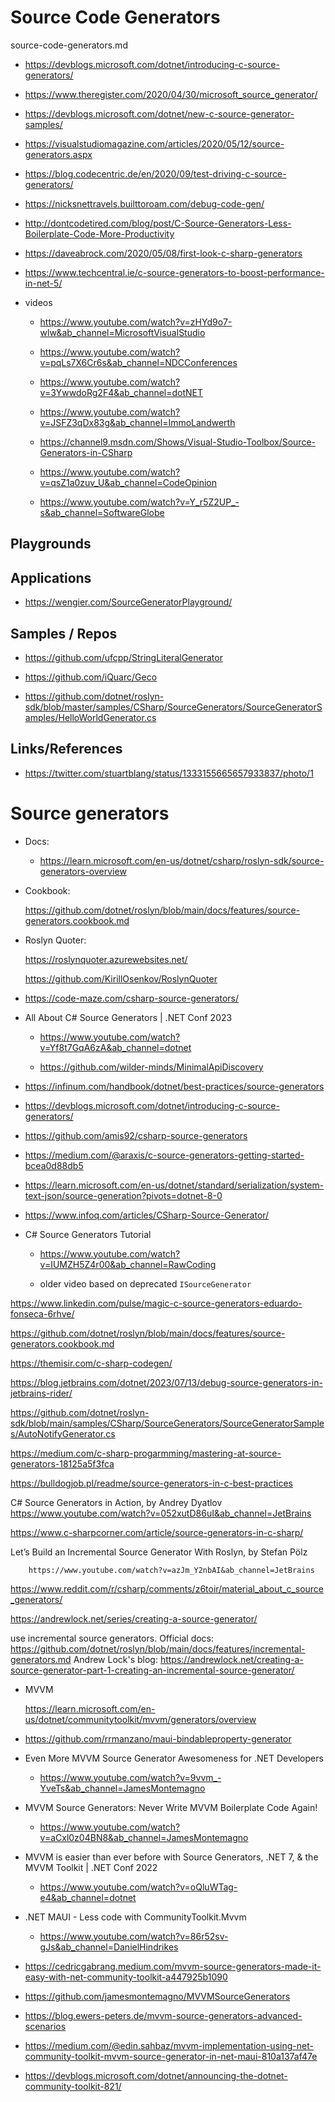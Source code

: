 # Source Code Generators

source-code-generators.md

*   https://devblogs.microsoft.com/dotnet/introducing-c-source-generators/

*   https://www.theregister.com/2020/04/30/microsoft_source_generator/

*   https://devblogs.microsoft.com/dotnet/new-c-source-generator-samples/

*   https://visualstudiomagazine.com/articles/2020/05/12/source-generators.aspx

*   https://blog.codecentric.de/en/2020/09/test-driving-c-source-generators/

*   https://nicksnettravels.builttoroam.com/debug-code-gen/

*   http://dontcodetired.com/blog/post/C-Source-Generators-Less-Boilerplate-Code-More-Productivity

*   https://daveabrock.com/2020/05/08/first-look-c-sharp-generators

*   https://www.techcentral.ie/c-source-generators-to-boost-performance-in-net-5/

*   videos

    *   https://www.youtube.com/watch?v=zHYd9o7-wlw&ab_channel=MicrosoftVisualStudio

    *   https://www.youtube.com/watch?v=pqLs7X6Cr6s&ab_channel=NDCConferences

    *   https://www.youtube.com/watch?v=3YwwdoRg2F4&ab_channel=dotNET

    *   https://www.youtube.com/watch?v=JSFZ3qDx83g&ab_channel=ImmoLandwerth

    *   https://channel9.msdn.com/Shows/Visual-Studio-Toolbox/Source-Generators-in-CSharp

    *   https://www.youtube.com/watch?v=qsZ1a0zuv_U&ab_channel=CodeOpinion

    *   https://www.youtube.com/watch?v=Y_r5Z2UP_-s&ab_channel=SoftwareGlobe

## Playgrounds

## Applications

*   https://wengier.com/SourceGeneratorPlayground/

## Samples / Repos

*   https://github.com/ufcpp/StringLiteralGenerator

*   https://github.com/iQuarc/Geco

*   https://github.com/dotnet/roslyn-sdk/blob/master/samples/CSharp/SourceGenerators/SourceGeneratorSamples/HelloWorldGenerator.cs

## Links/References

*   https://twitter.com/stuartblang/status/1333155665657933837/photo/1


# Source generators

*   Docs: 

    *   https://learn.microsoft.com/en-us/dotnet/csharp/roslyn-sdk/source-generators-overview

*   Cookbook: 

    https://github.com/dotnet/roslyn/blob/main/docs/features/source-generators.cookbook.md

*   Roslyn Quoter: 

    https://roslynquoter.azurewebsites.net/

    https://github.com/KirillOsenkov/RoslynQuoter

*   https://code-maze.com/csharp-source-generators/

*   All About C# Source Generators | .NET Conf 2023

    *   https://www.youtube.com/watch?v=Yf8t7GqA6zA&ab_channel=dotnet

    *   https://github.com/wilder-minds/MinimalApiDiscovery

*   https://infinum.com/handbook/dotnet/best-practices/source-generators

*   https://devblogs.microsoft.com/dotnet/introducing-c-source-generators/

*   https://github.com/amis92/csharp-source-generators

*   https://medium.com/@araxis/c-source-generators-getting-started-bcea0d88db5

*   https://learn.microsoft.com/en-us/dotnet/standard/serialization/system-text-json/source-generation?pivots=dotnet-8-0

*   https://www.infoq.com/articles/CSharp-Source-Generator/

*   C# Source Generators Tutorial

    *   https://www.youtube.com/watch?v=IUMZH5Z4r00&ab_channel=RawCoding

    *   older video based on deprecated `ISourceGenerator`

https://www.linkedin.com/pulse/magic-c-source-generators-eduardo-fonseca-6rhve/

https://github.com/dotnet/roslyn/blob/main/docs/features/source-generators.cookbook.md

https://themisir.com/c-sharp-codegen/

https://blog.jetbrains.com/dotnet/2023/07/13/debug-source-generators-in-jetbrains-rider/

https://github.com/dotnet/roslyn-sdk/blob/main/samples/CSharp/SourceGenerators/SourceGeneratorSamples/AutoNotifyGenerator.cs

https://medium.com/c-sharp-progarmming/mastering-at-source-generators-18125a5f3fca

https://bulldogjob.pl/readme/source-generators-in-c-best-practices

C# Source Generators in Action, by Andrey Dyatlov
    https://www.youtube.com/watch?v=052xutD86uI&ab_channel=JetBrains

https://www.c-sharpcorner.com/article/source-generators-in-c-sharp/

Let’s Build an Incremental Source Generator With Roslyn, by Stefan Pölz

        https://www.youtube.com/watch?v=azJm_Y2nbAI&ab_channel=JetBrains

https://www.reddit.com/r/csharp/comments/z6toir/material_about_c_source_generators/

https://andrewlock.net/series/creating-a-source-generator/


use incremental source generators. Official docs: https://github.com/dotnet/roslyn/blob/main/docs/features/incremental-generators.md Andrew Lock's blog: https://andrewlock.net/creating-a-source-generator-part-1-creating-an-incremental-source-generator/



*   MVVM

    https://learn.microsoft.com/en-us/dotnet/communitytoolkit/mvvm/generators/overview

*   https://github.com/rrmanzano/maui-bindableproperty-generator

*   Even More MVVM Source Generator Awesomeness for .NET Developers

    *   https://www.youtube.com/watch?v=9vvm_-YveTs&ab_channel=JamesMontemagno

*   MVVM Source Generators: Never Write MVVM Boilerplate Code Again!

    *   https://www.youtube.com/watch?v=aCxl0z04BN8&ab_channel=JamesMontemagno

*   MVVM is easier than ever before with Source Generators, .NET 7, & the MVVM Toolkit | .NET Conf 2022

    *   https://www.youtube.com/watch?v=oQluWTag-e4&ab_channel=dotnet

*   .NET MAUI - Less code with CommunityToolkit.Mvvm

    *   https://www.youtube.com/watch?v=86r52sv-gJs&ab_channel=DanielHindrikes

*   https://cedricgabrang.medium.com/mvvm-source-generators-made-it-easy-with-net-community-toolkit-a447925b1090

*   https://github.com/jamesmontemagno/MVVMSourceGenerators

*   https://blog.ewers-peters.de/mvvm-source-generators-advanced-scenarios

*   https://medium.com/@edin.sahbaz/mvvm-implementation-using-net-community-toolkit-mvvm-source-generator-in-net-maui-810a137af47e

*   https://devblogs.microsoft.com/dotnet/announcing-the-dotnet-community-toolkit-821/
